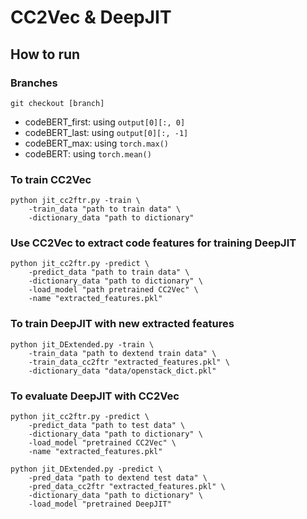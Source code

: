 # CC2Vec & DeepJIT

## How to run

### Branches
```
git checkout [branch]
```
* codeBERT_first: using `output[0][:, 0]`
* codeBERT_last: using `output[0][:, -1]`
* codeBERT_max: using `torch.max()`
* codeBERT: using `torch.mean()`

### To train CC2Vec
```
python jit_cc2ftr.py -train \
    -train_data "path to train data" \
    -dictionary_data "path to dictionary"
```

### Use CC2Vec to extract code features for training DeepJIT
```
python jit_cc2ftr.py -predict \
    -predict_data "path to train data" \
    -dictionary_data "path to dictionary" \
    -load_model "path pretrained CC2Vec" \
    -name "extracted_features.pkl"
```

### To train DeepJIT with new extracted features
```
python jit_DExtended.py -train \
    -train_data "path to dextend train data" \
    -train_data_cc2ftr "extracted_features.pkl" \
    -dictionary_data "data/openstack_dict.pkl"
```

### To evaluate DeepJIT with CC2Vec
```
python jit_cc2ftr.py -predict \
    -predict_data "path to test data" \
    -dictionary_data "path to dictionary" \
    -load_model "pretrained CC2Vec" \
    -name "extracted_features.pkl"

python jit_DExtended.py -predict \
    -pred_data "path to dextend test data" \
    -pred_data_cc2ftr "extracted_features.pkl" \
    -dictionary_data "path to dictionary" \
    -load_model "pretrained DeepJIT"
```
